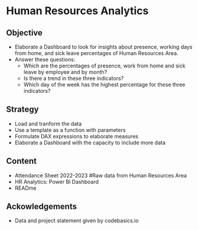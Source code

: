# Human Resources Analytics
## Objective
* Elaborate a Dashboard to look for insights about presence, working days from home, and sick leave percentages of Human Resources Area.
* Answer these questions:
  - Which are the percentages of presence, work from home and sick leave by employee and by month?
  - Is there a trend in these three indicators?
  - Which day of the week has the highest percentage for these three indicators?

## Strategy
* Load and tranform the data
* Use a template as a function with parameters
* Formulate DAX expressions to elaborate measures
* Elaborate a Dashboard with the capacity to include more data 

## Content
* Attendance Sheet 2022-2023  #Raw data from Human Resources Area
* HR Analytics: Power Bi Dashboard
* READme

## Ackowledgements
* Data and project statement given by codebasics.io

